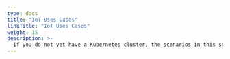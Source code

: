 ```yaml
---
type: docs
title: "IoT Uses Cases"
linkTitle: "IoT Uses Cases"
weight: 15
description: >-
  If you do not yet have a Kubernetes cluster, the scenarios in this section will guide you on using AKS as an Azure Arc-enabled Kubernetes cluster and simulate Azure IoT Edge environment in an automated fashion.
---
```

